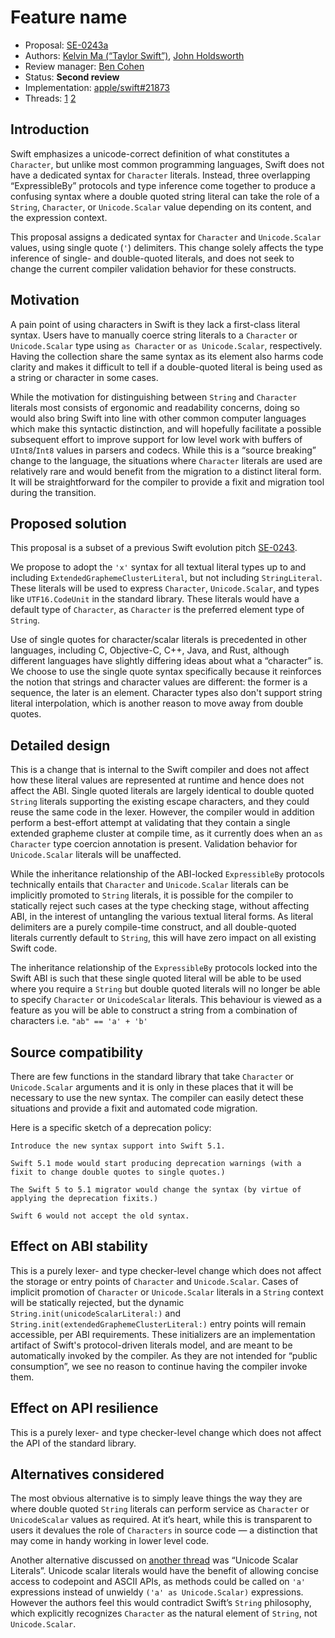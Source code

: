 # Feature name

* Proposal: [SE-0243a](0243a-single-quoted-character-literals.md)
* Authors: [Kelvin Ma (“Taylor Swift”)](https://github.com/kelvin13), [John Holdsworth](https://github.com/johnno1962)
* Review manager: [Ben Cohen](https://github.com/airspeedswift)
* Status: **Second review** 
* Implementation: [apple/swift#21873](https://github.com/apple/swift/pull/21873)
* Threads: [1](https://forums.swift.org/t/prepitch-character-integer-literals/10442) [2](https://forums.swift.org/t/se-0243-codepoint-and-character-literals/21188)

## Introduction

Swift emphasizes a unicode-correct definition of what constitutes a `Character`, but unlike most common programming languages, Swift does not have a dedicated syntax for `Character` literals. Instead, three overlapping “ExpressibleBy” protocols and type inference come together to produce a confusing syntax where a double quoted string literal can take the role of a `String`, `Character`, or `Unicode.Scalar` value depending on its content, and the expression context. 

This proposal assigns a dedicated syntax for `Character` and `Unicode.Scalar` values, using single quote (`'`) delimiters. This change solely affects the type inference of single- and double-quoted literals, and does not seek to change the current compiler validation behavior for these constructs.

## Motivation

A pain point of using characters in Swift is they lack a first-class literal syntax. Users have to manually coerce string literals to a `Character` or `Unicode.Scalar` type using `as Character` or `as Unicode.Scalar`, respectively. Having the collection share the same syntax as its element also harms code clarity and makes it difficult to tell if a double-quoted literal is being used as a string or character in some cases.

While the motivation for distinguishing between `String` and `Character` literals most consists of ergonomic and readability concerns, doing so would also bring Swift into line with other common computer languages which make this syntactic distinction, and will hopefully facilitate a possible subsequent effort to improve support for low level work with buffers of `UInt8`/`Int8` values in parsers and codecs. While this is a “source breaking” change to the language, the situations where `Character` literals are used are relatively rare and would benefit from the migration to a distinct literal form. It will be straightforward for the compiler to provide a fixit and migration tool during the transition.

## Proposed solution

This proposal is a subset of a previous Swift evolution pitch [SE-0243](0243-codepoint-and-character-literals.md).

We propose to adopt the `'x'` syntax for all textual literal types up to and including `ExtendedGraphemeClusterLiteral`, but not including `StringLiteral`. These literals will be used to express `Character`, `Unicode.Scalar`, and types like `UTF16.CodeUnit` in the standard library. These literals would have a default type of `Character`, as `Character` is the preferred element type of `String`. 

Use of single quotes for character/scalar literals is precedented in other languages, including C, Objective-C, C++, Java, and Rust, although different languages have slightly differing ideas about what a “character” is. We choose to use the single quote syntax specifically because it reinforces the notion that strings and character values are different: the former is a sequence, the later is an element. Character types also don't support string literal interpolation, which is another reason to move away from double quotes.

## Detailed design

This is a change that is internal to the Swift compiler and does not affect how these literal values are represented at runtime and hence does not affect the ABI. Single quoted literals are largely identical to double quoted `String` literals supporting the existing escape characters, and they could reuse the same code in the lexer. However, the compiler would in addition perform a best-effort attempt at validating that they contain a single extended grapheme cluster at compile time, as it currently does when an `as Character` type coercion annotation is present. Validation behavior for `Unicode.Scalar` literals will be unaffected. 

While the inheritance relationship of the ABI-locked `ExpressibleBy` protocols technically entails that `Character` and `Unicode.Scalar` literals can be implicitly promoted to `String` literals, it is possible for the compiler to statically reject such cases at the type checking stage, without affecting ABI, in the interest of untangling the various textual literal forms. As literal delimiters are a purely compile-time construct, and all double-quoted literals currently default to `String`, this will have zero impact on all existing Swift code.

The inheritance relationship of the `ExpressibleBy` protocols locked into the Swift ABI is such that these single quoted literal will be able to be used where you require a `String` but double quoted literals will no longer be able to specify `Character` or `UnicodeScalar` literals. This behaviour is viewed as a feature as you will be able to construct a string from a combination of characters i.e. `"ab" == 'a' + 'b'`

## Source compatibility

There are few functions in the standard library that take `Character` or `Unicode.Scalar` arguments and it is only in these places that it will be necessary to use the new syntax. The compiler can easily detect these situations and provide a fixit and automated code migration.

Here is a specific sketch of a deprecation policy:

    Introduce the new syntax support into Swift 5.1.

    Swift 5.1 mode would start producing deprecation warnings (with a fixit to change double quotes to single quotes.)

    The Swift 5 to 5.1 migrator would change the syntax (by virtue of applying the deprecation fixits.)

    Swift 6 would not accept the old syntax.

## Effect on ABI stability

This is a purely lexer- and type checker-level change which does not affect the storage or entry points of `Character` and `Unicode.Scalar`. Cases of implicit promotion of `Character` or `Unicode.Scalar` literals in a `String` context will be statically rejected, but the dynamic `String.init(unicodeScalarLiteral:)` and `String.init(extendedGraphemeClusterLiteral:)` entry points will remain accessible, per ABI requirements. These initializers are an implementation artifact of Swift's protocol-driven literals model, and are meant to be automatically invoked by the compiler. As they are not intended for “public consumption”, we see no reason to continue having the compiler invoke them.

## Effect on API resilience

This is a purely lexer- and type checker-level change which does not affect the API of the standard library.

## Alternatives considered

The most obvious alternative is to simply leave things the way they are where double quoted `String` literals can perform service as `Character` or `UnicodeScalar` values as required. At it’s heart, while this is transparent to users it devalues the role of `Characters` in source code — a distinction that may come in handy working in lower level code. 

Another alternative discussed on [another thread](https://forums.swift.org/t/unicode-scalar-literals/22224) was “Unicode Scalar Literals”. Unicode scalar literals would have the benefit of allowing concise access to codepoint and ASCII APIs, as methods could be called on `'a'` expressions instead of unwieldy `('a' as Unicode.Scalar)` expressions. However the authors feel this would contradict Swift’s `String` philosophy, which explicitly recognizes `Character` as the natural element of `String`, not `Unicode.Scalar`.
